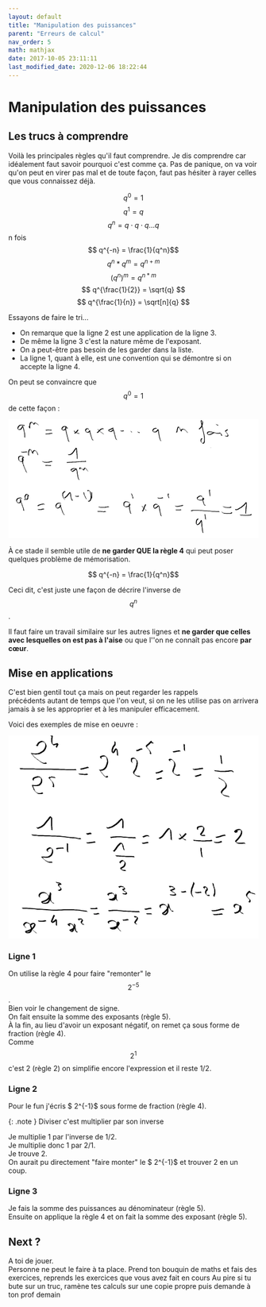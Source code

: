 ```yaml
---
layout: default
title: "Manipulation des puissances"
parent: "Erreurs de calcul"
nav_order: 5
math: mathjax
date: 2017-10-05 23:11:11
last_modified_date: 2020-12-06 18:22:44
---
```



# Manipulation des puissances

## Les trucs à comprendre

Voilà les principales règles qu'il faut comprendre. Je dis comprendre car idéalement faut savoir pourquoi c'est comme ça. Pas de panique, on va voir qu'on peut en virer pas mal et de toute façon, faut pas hésiter à rayer celles que vous connaissez déjà.

$$ q^0 = 1 $$
$$ q^1 = q $$
$$ q^n = q \cdot q \cdot q \ldots q $$ n fois
$$ q^{-n} = \frac{1}{q^n}$$
$$ q^n * q^m = q^{n+m} $$
$$ (q^n)^m = q^{n*m} $$
$$ q^{\frac{1}{2}} = \sqrt{q} $$
$$ q^{\frac{1}{n}} = \sqrt[n]{q} $$

Essayons de faire le tri...  
* On remarque que la ligne 2 est une application de la ligne 3.  
* De même la ligne 3 c'est la nature même de l'exposant.  
* On a peut-être pas besoin de les garder dans la liste.  
* La ligne 1, quant à elle, est une convention qui se démontre si on accepte la ligne 4.

On peut se convaincre que $$ q^0 = 1 $$ de cette façon :

<div align="center">
<img src="./assets/q0.webp" alt="" width="900" loading="lazy"/>
</div>


À ce stade il semble utile de **ne garder QUE la règle 4** qui peut poser quelques problème de mémorisation.  

$$ q^{-n} = \frac{1}{q^n}$$

Ceci dit, c'est juste une façon de décrire l'inverse de $$q^n$$. 

Il faut faire un travail similaire sur les autres lignes et **ne garder que celles avec lesquelles on est pas à l'aise** ou que l''on ne connaît pas encore **par cœur**.





## Mise en applications
C'est bien gentil tout ça mais on peut regarder les rappels précédents autant de temps que l'on veut, si on ne les utilise pas on arrivera jamais à se les approprier et à les manipuler efficacement. 

Voici des exemples de mise en oeuvre :

<div align="center">
<img src="./assets/puissance0-1.webp" alt="" width="900" loading="lazy"/>
</div>


### Ligne 1
On utilise la règle 4 pour faire "remonter" le $$2^{-5}$$.  
Bien voir le changement de signe.  
On fait ensuite la somme des exposants (règle 5).  
À la fin, au lieu d'avoir un exposant négatif, on remet ça sous forme de fraction (règle 4).  
Comme $$2^{1}$$ c'est 2 (règle 2) on simplifie encore l'expression et il reste 1/2.


### Ligne 2
Pour le fun j'écris $ 2^{-1}$ sous forme de fraction (règle 4).  

{: .note }
Diviser c'est multiplier par son inverse

Je multiplie 1 par l'inverse de 1/2.  
Je multiplie donc 1 par 2/1.  
Je trouve 2.  
On aurait pu directement "faire monter" le $ 2^{-1}$ et trouver 2 en un coup.


### Ligne 3
Je fais la somme des puissances au dénominateur (règle 5).  
Ensuite on applique la règle 4 et on fait la somme des exposant (règle 5).




## Next ?
A toi de jouer.  
Personne ne peut le faire à ta place. 
Prend ton bouquin de maths et fais des exercices, reprends les exercices que vous avez fait en cours
Au pire si tu bute sur un truc, ramène tes calculs sur une copie propre puis demande à ton prof demain
